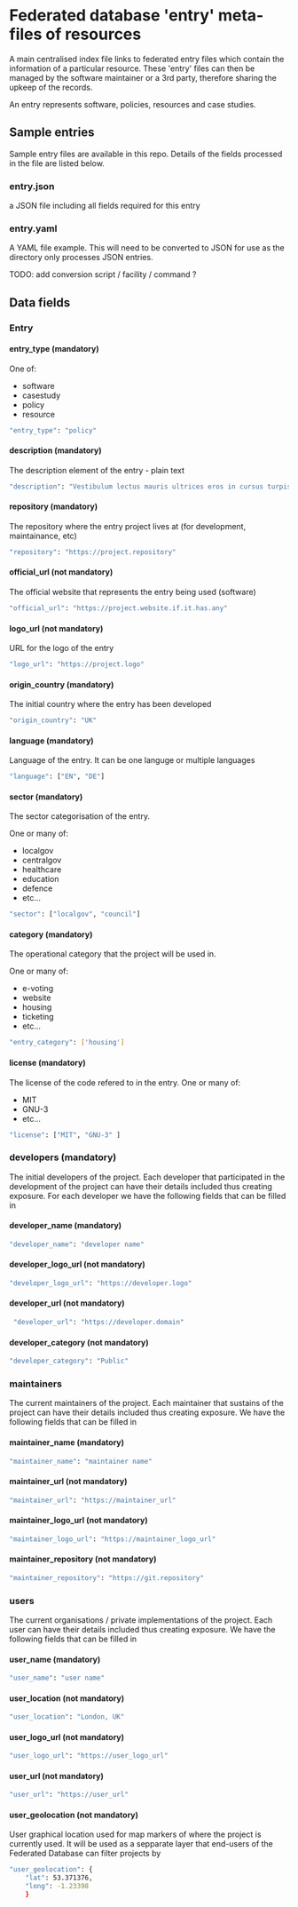 # Federated database 'entry' meta-files of resources

A main centralised index file links to federated entry files which contain the information of a particular resource. These 'entry' files can then be managed by the software maintainer or a 3rd party, therefore sharing the upkeep of the records.

An entry represents software, policies, resources and case studies.

## Sample entries

Sample entry files are available in this repo. Details of the fields processed in the file are listed below.

### entry.json

a JSON file including all fields required for this entry

### entry.yaml

A YAML file example. This will need to be converted to JSON for use as the directory only processes JSON entries.

TODO: add conversion script / facility / command ?

## Data fields

### Entry

#### entry_type (mandatory)

One of:

- software
- casestudy
- policy
- resource

```bash
"entry_type": "policy"
```

#### description (mandatory)

The description element of the entry - plain text

```bash
"description": "Vestibulum lectus mauris ultrices eros in cursus turpis. Lorem ipsum dolor sit amet consectetur adipiscing elit ut. In arcu cursus euismod quis viverra."
```

#### repository (mandatory)

The repository where the entry project lives at (for development, maintainance, etc)

```bash
"repository": "https://project.repository"
```

#### official_url (not mandatory)

The official website that represents the entry being used (software)

```bash
"official_url": "https://project.website.if.it.has.any"
```

#### logo_url (not mandatory)

URL for the logo of the entry

```bash
"logo_url": "https://project.logo"
```

#### origin_country (mandatory)

The initial country where the entry has been developed

```bash
"origin_country": "UK"
```

#### language (mandatory)

Language of the entry. It can be one languge or multiple languages

```bash
"language": ["EN", "DE"]
```

#### sector (mandatory)

The sector categorisation of the entry.

One or many of:

- localgov
- centralgov
- healthcare
- education
- defence
- etc...

```bash
"sector": ["localgov", "council"]
```

#### category (mandatory)

The operational category that the project will be used in.

One or many of:

- e-voting
- website
- housing
- ticketing
- etc...

```bash
"entry_category": ['housing']
```

#### license (mandatory)

The license of the code refered to in the entry.
One or many of:

- MIT
- GNU-3
- etc...

```bash
"license": ["MIT", "GNU-3" ]
```

### developers (mandatory)

The initial developers of the project.
Each developer that participated in the development of the project can have their details included thus creating exposure. For each developer we have the following fields that can be filled in

#### developer_name (mandatory)

```bash
"developer_name": "developer name"
```

#### developer_logo_url (not mandatory)

```bash
"developer_logo_url": "https://developer.logo"
```

#### developer_url (not mandatory)

```bash
 "developer_url": "https://developer.domain"
```

#### developer_category (not mandatory)

```bash
"developer_category": "Public"
```

### maintainers

The current maintainers of the project.
Each maintainer that sustains of the project can have their details included thus creating exposure. We have the following fields that can be filled in

#### maintainer_name (mandatory)

```bash
"maintainer_name": "maintainer name"
```

#### maintainer_url (not mandatory)

```bash
"maintainer_url": "https://maintainer_url"
```

#### maintainer_logo_url (not mandatory)

```bash
"maintainer_logo_url": "https://maintainer_logo_url"
```

#### maintainer_repository (not mandatory)

```bash
"maintainer_repository": "https://git.repository"
```

### users

The current organisations / private implementations of the project.
Each user can have their details included thus creating exposure. We have the following fields that can be filled in

#### user_name (mandatory)

```bash
"user_name": "user name"
```

#### user_location (not mandatory)

```bash
"user_location": "London, UK"
```

#### user_logo_url (not mandatory)

```bash
"user_logo_url": "https://user_logo_url"
```

#### user_url (not mandatory)

```bash
"user_url": "https://user_url"
```

#### user_geolocation (not mandatory)

User graphical location used for map markers of where the project is currently used. It will be used as a sepparate layer that end-users of the Federated Database can filter projects by

```bash
"user_geolocation": {
    "lat": 53.371376,
    "long": -1.23398
    }
```
